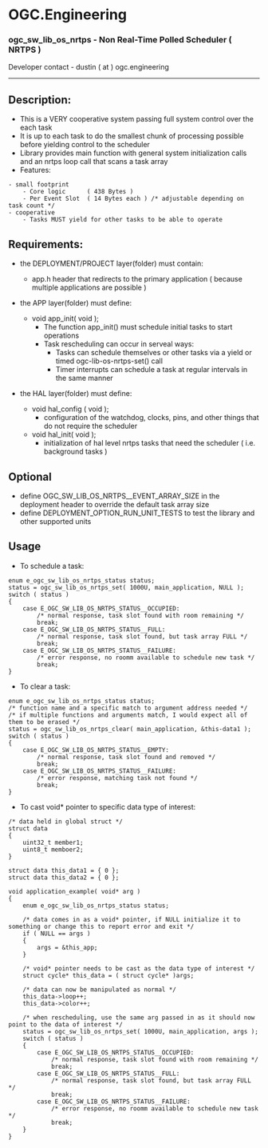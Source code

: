 # OGC.Engineering
### ogc_sw_lib_os_nrtps - Non Real-Time Polled Scheduler ( NRTPS )
Developer contact - dustin ( at ) ogc.engineering

---

## Description:
* This is a VERY cooperative system passing full system control over the each task
* It is up to each task to do the smallest chunk of processing possible before yielding control to the scheduler
* Library provides main function with general system initialization calls and an nrtps loop call that scans a task array
* Features:
```
- small footprint
    - Core logic      ( 438 Bytes )
    - Per Event Slot  ( 14 Bytes each ) /* adjustable depending on task count */
- cooperative
    - Tasks MUST yield for other tasks to be able to operate
```


## Requirements:
* the DEPLOYMENT/PROJECT layer(folder) must contain:
    * app.h header that redirects to the primary application ( because multiple applications are possible )

* the APP layer(folder) must define:
    * void app_init( void );
        * The function app_init() must schedule initial tasks to start operations
        * Task rescheduling can occur in serveal ways:
            * Tasks can schedule themselves or other tasks via a yield or timed ogc-lib-os-nrtps-set() call
            * Timer interrupts can schedule a task at regular intervals in the same manner

* the HAL layer(folder) must define:
    * void hal_config ( void );
        * configuration of the watchdog, clocks, pins, and other things that do not require the scheduler
    * void hal_init( void );
        * initialization of hal level nrtps tasks that need the scheduler ( i.e. background tasks )

## Optional 
* define OGC_SW_LIB_OS_NRTPS__EVENT_ARRAY_SIZE in the deployment header to override the default task array size
* define DEPLOYMENT_OPTION_RUN_UNIT_TESTS to test the library and other supported units

## Usage
* To schedule a task:
```
enum e_ogc_sw_lib_os_nrtps_status status;
status = ogc_sw_lib_os_nrtps_set( 1000U, main_application, NULL );
switch ( status )
{
    case E_OGC_SW_LIB_OS_NRTPS_STATUS__OCCUPIED:
        /* normal response, task slot found with room remaining */
        break;
    case E_OGC_SW_LIB_OS_NRTPS_STATUS__FULL:
        /* normal response, task slot found, but task array FULL */
        break;
    case E_OGC_SW_LIB_OS_NRTPS_STATUS__FAILURE:
        /* error response, no roomm available to schedule new task */
        break;
}
```

* To clear a task:
```
enum e_ogc_sw_lib_os_nrtps_status status;
/* function name and a specific match to argument address needed */
/* if multiple functions and arguments match, I would expect all of them to be erased */
status = ogc_sw_lib_os_nrtps_clear( main_application, &this-data1 );
switch ( status )
{
    case E_OGC_SW_LIB_OS_NRTPS_STATUS__EMPTY:
        /* normal response, task slot found and removed */
        break;
    case E_OGC_SW_LIB_OS_NRTPS_STATUS__FAILURE:
        /* error response, matching task not found */
        break;
}
```

* To cast void* pointer to specific data type of interest:
```
/* data held in global struct */
struct data
{
    uint32_t member1;
    uint8_t memboer2;
}

struct data this_data1 = { 0 };
struct data this_data2 = { 0 };

void application_example( void* arg )
{
    enum e_ogc_sw_lib_os_nrtps_status status;

    /* data comes in as a void* pointer, if NULL initialize it to something or change this to report error and exit */
    if ( NULL == args )
    {
        args = &this_app;
    }

    /* void* pointer needs to be cast as the data type of interest */
    struct cycle* this_data = ( struct cycle* )args;

    /* data can now be manipulated as normal */
    this_data->loop++;
    this_data->color++;

    /* when rescheduling, use the same arg passed in as it should now point to the data of interest */
    status = ogc_sw_lib_os_nrtps_set( 1000U, main_application, args );
    switch ( status )
    {
        case E_OGC_SW_LIB_OS_NRTPS_STATUS__OCCUPIED:
            /* normal response, task slot found with room remaining */
            break;
        case E_OGC_SW_LIB_OS_NRTPS_STATUS__FULL:
            /* normal response, task slot found, but task array FULL */
            break;
        case E_OGC_SW_LIB_OS_NRTPS_STATUS__FAILURE:
            /* error response, no roomm available to schedule new task */
            break;
    }
}
```
